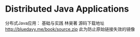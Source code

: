 # Distributed Java Applications
分布式Java应用： 基础与实践 林昊著
源码下载地址 http://bluedavy.me/book/source.zip
此为防止原始链接失效的镜像